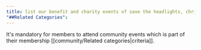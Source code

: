 ```yaml
---
title: list our benefit and charity events of save the headlights, christmas tree run, punks for tots,
"##Related Categories":
---
```

It's mandatory for members to attend community events which is part of their membership [[community/Related categories|criteria]].



